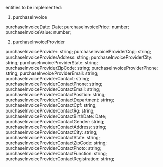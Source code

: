 entities to be implemented:

1. purchaseInvoice

purchaseInvoiceDate: Date;
purchaseInvoicePrice: number;
purchaseInvoiceValue: number;

2. purchaseInvoiceProvider

purchaseInvoiceProvider: string;
purchaseInvoiceProviderCnpj: string;
purchaseInvoiceProviderAddress: string;
purchaseInvoiceProviderCity: string;
purchaseInvoiceProviderState: string;
purchaseInvoiceProviderZipCode: string;
purchaseInvoiceProviderPhone: string;
purchaseInvoiceProviderEmail: string;
purchaseInvoiceProviderContact: string;
purchaseInvoiceProviderContactPhone: string;
purchaseInvoiceProviderContactEmail: string;
purchaseInvoiceProviderContactPosition: string;
purchaseInvoiceProviderContactDepartment: string;
purchaseInvoiceProviderContactCpf: string;
purchaseInvoiceProviderContactRg: string;
purchaseInvoiceProviderContactBirthDate: Date;
purchaseInvoiceProviderContactGender: string;
purchaseInvoiceProviderContactAddress: string;
purchaseInvoiceProviderContactCity: string;
purchaseInvoiceProviderContactState: string;
purchaseInvoiceProviderContactZipCode: string;
purchaseInvoiceProviderContactPhoto: string;
purchaseInvoiceProviderContactFunction: string;
purchaseInvoiceProviderContactRegistration: string;
